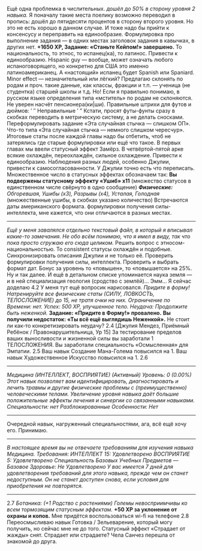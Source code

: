 Ещё одна проблемка в числительных.
<i>дошёл до 50% в сторону уровня 2 навыка.</i>
Я поначалу такие места поелику возможно переводил в пропись: дошёл до пятидесяти процентов в сторону второго уровня. Но это не есть хорошо в данном случае. И тоже надо бы прийти к консенсусу и переправить на единообразие.
<empty-line>
Формулировка про выполнение задания — в одних местах заголовок задания в кавычках, в других нет.
<b>+1650 XP, Задание: «Станьте Кейпом!» завершено.</b>
<empty-line>
То национальность, то этнос, то испанец(ка), то латинос. Привести к единообразию.
Hispanic guy — вообще, может означать любого испаноговорящего, но конкретно для США это именно латиноамериканец. А «настоящий» испанец будет Spanish или Spaniard.
<empty-line>
Minor effect — незначительный или лёгкий?
<empty-line>
Предлагаю склонять по родам и проч. такие данные, как классы, фракции и т.п. — ученица (не студентка) старшей школы и т.д. Но! Если я правильно понимаю, в русском языке определения типа «мститель» по родам не склоняются. Не уверен насчёт пенсионера(ки|ши).
<empty-line>
Правильные штрихи для футов и дюймов: ′ ″
Неправильные ’ ”
Кстати, просят футы-фунты сразу в скобках переводить в метрическую систему, а не делать сносками.
<empty-line>
Переформулировать задание «Эта случайная стычка — слишком ОП». Что-то типа «Эта случайная стычка — немного слишком чересчур».
<empty-line>
Итоговые статы после каждой главы надо бы отбетить, чтоб не затерялись где старые формулировки или ещё что такое.
<empty-line>
В первых главах мы ввели статусный эффект Замёрз. В четвёртой-пятой арке всякие охлаждён, переохлаждён, сильное охлаждение. Привести к единообразию.
<empty-line>
Наблюдения разных людей, особенно Джулии, привести к самосогласованности. У Джулии точно есть что переписать.
<empty-line>
Множественное число в статусных эффектах обозначаем так:
<b>Вы подвержены статусному эффекту «Ушиб» x11</b>
(множество статусов в единственном числе свёрнуто в одно сообщение)
<i><b>Физические:</b> Обгоревшая, Ушибы (x3), Разрывы (x4), Усталая, Голодная</i>
(множественные ушибы, в скобках указано количество)
<empty-line>
Встречаются даты американского формата.
<empty-line>
формулировки получения силы-интеллекта, мне кажется, что они отличаются в разных местах.
<empty-line>
<hr>
<i>Ещё у меня завалялся отдельно текстовый файл, в который я вписывал какие-то замечания. Не обо всём понимаю, что я имел в виду, так что пока просто сгружаю его сюда целиком.</i>
<empty-line>
<empty-line>
Решить вопрос с этносом-национальностью.
To consistent статусы охлаждён и подобные.
Синхронизировать описания Джулии и не только её.
Проверить формулировки получения силы, интеллекта.
Проверить и выбрать формат дат.
<empty-line>
<empty-line>
Бонус за уровень то «повышен», то «повышается» на 25%. Ну и так далее.
И ещё в детальном списке упоминается наука земля — и в ней специализация геология (сродство с землёй)…
<empty-line>
<empty-line>
Эмм… Я сейчас доделаю 4.2
У меня тут ещё вопросик нарисовался.
<empty-line>
<i>Придите в форму!</i>
<i>Натренируйте все физические статы (СИЛУ, ЛОВКОСТЬ, ТЕЛОСЛОЖЕНИЕ) до 15, не тратя очки на них.</i>
<i>Ограничение по Времени: нет.</i>
<i>Успех: 500 XP, улучшенное тело.</i>
<i>Неудача: Продолжите быть неженкой.</i>
<empty-line>
<b>Задание: «Придите в Форму!» провалено.</b>
<b>Вы получили недостаток: «Ты всё ещё выглядишь Неженкой».</b>
<empty-line>
Не стоит ли как-то конкретизировать неудачу?
<empty-line>
2.4
[Джулия Мендез, Приёмный Ребёнок / Правонарушительница, Ур 15]
За тестирование пределов ваших выносливости и жизненной силы вы заработали 1 ТЕЛОСЛОЖЕНИЯ.
Вы заработали специальность «Осмысленная» для Эмпатии.
<empty-line>
2.5
Ваш навык Создание Мана-Голема повысился на 1.
Ваш навык Художественное Искусство повысился на 1.
<empty-line>
2.6
<hr>
<i>Медицина (ИНТЕЛЛЕКТ, ВОСПРИЯТИЕ) (Активный) Уровень: 0 (0.00%)</i>
<i>Этот навык позволяет вам идентифицировать, диагностировать и лечить травмы и другие физические проблемы с (преимущественно) человеческими телами.</i>
<i>Увеличение уровня навыка даёт б</i>о<i>льшие положительные эффекты лечения и синергии со связанными навыками.</i>
<i>Специальности: нет</i>
<i>Разблокированные Особенности: Нет</i>
<hr>
Очередной навык, нагруженный специальностями, ага, всё ещё хочу его. Принимаю.
<hr>
<i>В настоящее время вы не отвечаете требованиям для изучения навыка Медицина.</i>
<i>Требования:</i>
<i>ИНТЕЛЛЕКТ 15: Удовлетворено</i>
<i>ВОСПРИЯТИЕ 5: Удовлетворено</i>
<i>Специальность Базовых Учебных Предметов — Базовое Здоровье: Не Удовлетворено</i>
<i>У вас имеется 7 дней для удовлетворения требований для этого навыка, прежде чем он станет недоступным. Он не станет доступен снова, если условия для приобретения не повторятся.</i>
<hr>
<empty-line>
2.7
<i>Ботаника: (+1 Родство с растениями)</i>
<empty-line>
<empty-line>
<i>Големы невосприимчивы ко всем тормозящим статусным эффектам.</i>
<empty-line>
<b>+50 XP за уклонение от охраны и копов.</b>
<empty-line>
Мне придётся воспользоваться wi-fi на телефоне
<empty-line>
<empty-line>
2.8
Переосмысливаю навык Готовка / Зельеварение, который могу получить, но сейчас мне не до того.
<empty-line>
<empty-line>
Статусный эффект «Страдает от жажды» снят.
Страдает или страдаете?
<empty-line>
<empty-line>
Чела Санчез перешла от знакомой до друга.
<empty-line>

